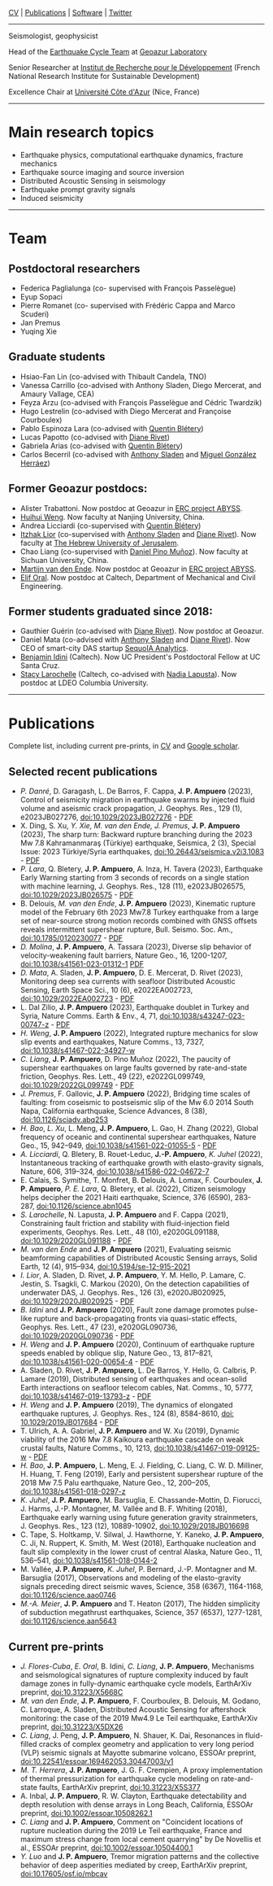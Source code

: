 [CV](https://www.dropbox.com/s/0anud35gma53n0r/CV%20Ampuero.pdf?dl=0) | [Publications](https://scholar.google.com/citations?user=RHXdl6EAAAAJ) | [Software](https://github.com/jpampuero) | [Twitter](https://twitter.com/DocTerremoto)

---

Seismologist, geophysicist 

Head of the [Earthquake Cycle Team](https://geoazur.oca.eu/fr/rech-seismes-geoazur) at [Geoazur Laboratory](https://geoazur.oca.eu/)

Senior Researcher at [Institut de Recherche pour le Développement](https://en.ird.fr/) (French National Research Institute for Sustainable Development)

Excellence Chair at [Université Côte d'Azur](https://univ-cotedazur.fr/) (Nice, France)

---

# Main research topics

- Earthquake physics, computational earthquake dynamics, fracture mechanics
- Earthquake source imaging and source inversion
- Distributed Acoustic Sensing in seismology
- Earthquake prompt gravity signals
- Induced seismicity

---

# Team

## Postdoctoral researchers

- Federica Paglialunga (co- supervised with François Passelègue)
- Eyup Sopaci
- Pierre Romanet (co- supervised with Frédéric Cappa and Marco Scuderi)
- Jan Premus
- Yuqing Xie

## Graduate students

- Hsiao-Fan Lin  (co-advised with Thibault Candela, TNO)
- Vanessa Carrillo (co-advised with Anthony Sladen, Diego Mercerat, and Amaury Vallage, CEA)
- Feyza Arzu		(co-advised with François Passelègue and Cédric Twardzik)
- Hugo Lestrelin		(co-advised with Diego Mercerat and Françoise Courboulex)
- Pablo Espinoza Lara	(co-advised with [Quentin Blétery](https://sites.google.com/site/quentinbletery/))
- Lucas Papotto		(co-advised with [Diane Rivet](https://sites.google.com/view/dianerivet/home))
- Gabriela Arias		(co-advised with [Quentin Blétery](https://sites.google.com/site/quentinbletery/))
- Carlos Becerril		(co-advised with [Anthony Sladen](https://asladen.github.io/) and [Miguel González Herráez](https://www.uah.es/es/estudios/profesor/Miguel-Gonzalez-Herraez/))

## Former Geoazur postdocs:
- Alister Trabattoni. Now postdoc at Geoazur in [ERC project ABYSS](https://sites.google.com/view/dianerivet/erc-abyss).
- [Huihui Weng](https://huihuiweng.wixsite.com/mysite). Now faculty at Nanjing University, China. 
- Andrea Licciardi (co-supervised with [Quentin Blétery](https://sites.google.com/site/quentinbletery/))
- [Itzhak Lior](https://scholar.google.co.il/citations?user=lNQ-YMUAAAAJ&hl=en) (co-supervised with [Anthony Sladen](https://asladen.github.io/) and [Diane Rivet](https://sites.google.com/view/dianerivet/home)). Now faculty at [The Hebrew University of Jerusalem](https://en.earth.huji.ac.il/people/itzhak-lior).
- Chao Liang (co-supervised with [Daniel Pino Muñoz](https://www.cemef.minesparis.psl.eu/en/presentation/team-csm/)). Now faculty at Sichuan University, China.
- [Martijn van den Ende](https://martijnvandenende.nl/). Now postdoc at Geoazur in [ERC project ABYSS](https://sites.google.com/view/dianerivet/erc-abyss).
- [Elif Oral](https://elifo.github.io/). Now postdoc at Caltech, Department of Mechanical and Civil Engineering.

## Former students graduated since 2018:
- Gauthier Guérin (co-advised with [Diane Rivet](https://sites.google.com/view/dianerivet/home)). Now postdoc at Geoazur.
- Daniel Mata     (co-advised with [Anthony Sladen](https://asladen.github.io/) and [Diane Rivet](https://sites.google.com/view/dianerivet/home)). Now CEO of smart-city DAS startup [SequoIA Analytics](http://www.sequoia-analytics.tech/).
- [Benjamin Idini](http://web.gps.caltech.edu/~bidiniza/)		(Caltech). Now UC President's Postdoctoral Fellow at UC Santa Cruz.
- [Stacy Larochelle](http://www.seismolab.caltech.edu/larochelle_s.html) 	(Caltech, co-advised with [Nadia Lapusta](https://www.lapusta.caltech.edu/)). Now postdoc at LDEO Columbia University.

---

# Publications

Complete list, including current pre-prints, in [CV](https://www.dropbox.com/s/0anud35gma53n0r/CV%20Ampuero.pdf?dl=0) and [Google scholar](https://scholar.google.com/citations?user=RHXdl6EAAAAJ).

## Selected recent publications

- *P. Danré*, D. Garagash, L. De Barros, F. Cappa, **J. P. Ampuero** (2023), Control of seismicity migration in earthquake swarms by injected fluid volume and aseismic crack propagation, J. Geophys. Res., 129 (1), e2023JB027276, [doi:10.1029/2023JB027276](https://doi.org/10.1029/2023JB027276) - [PDF](https://doi.org/10.22541/essoar.168677203.35280987/v1)
- X. Ding, S. Xu, *Y. Xie, M. van den Ende, J. Premus*, **J. P. Ampuero** (2023), The sharp turn: Backward rupture branching during the 2023 Mw 7.8 Kahramanmaraş (Türkiye) earthquake, Seismica, 2 (3), Special Issue: 2023 Türkiye/Syria earthquakes, [doi:10.26443/seismica.v2i3.1083](https://seismica.library.mcgill.ca/article/view/1083) - [PDF](https://doi.org/10.48550/arXiv.2307.06051)
- *P. Lara*, Q. Bletery, **J. P. Ampuero**, A. Inza, H. Tavera (2023), Earthquake Early Warning starting from 3 seconds of records on a single station with machine learning, J. Geophys. Res., 128 (11), e2023JB026575, [doi:10.1029/2023JB026575](https://doi.org/10.1029/2023JB026575) - [PDF](https://doi.org/10.22541/essoar.167751595.54607499/v1)
- B. Delouis, *M. van den Ende*, **J. P. Ampuero** (2023), Kinematic rupture model of the February 6th 2023 Mw7.8 Turkey earthquake from a large set of near-source strong motion records combined with GNSS offsets reveals intermittent supershear rupture, Bull. Seismo. Soc. Am., [doi:10.1785/0120230077](https://doi.org/10.1785/0120230077) - [PDF](https://doi.org/10.22541/essoar.168286647.71550161/v1)
- *D. Molina*, **J. P. Ampuero**, A. Tassara (2023), Diverse slip behavior of velocity-weakening fault barriers, Nature Geo., 16, 1200-1207, [doi:10.1038/s41561-023-01312-1](https://www.nature.com/articles/s41561-023-01312-1) [PDF](https://doi.org/10.21203/rs.3.rs-1479134/v1)
- *D. Mata*, A. Sladen, **J. P. Ampuero**, D. E. Mercerat, D. Rivet (2023), Monitoring deep sea currents with seafloor Distributed Acoustic Sensing, Earth Space Sci., 10 (6), e2022EA002723, [doi:10.1029/2022EA002723](http://dx.doi.org/10.1029/2022EA002723) - [PDF](https://doi.org/10.1002/essoar.10512729.1)
- L. Dal Zilio, **J. P. Ampuero** (2023), Earthquake doublet in Turkey and Syria, Nature Comms. Earth & Env., 4, 71, [doi:10.1038/s43247-023-00747-z](https://www.nature.com/articles/s43247-023-00747-z) - [PDF](https://rdcu.be/c7BKQ) 
- *H. Weng*, **J. P. Ampuero** (2022), Integrated rupture mechanics for slow slip events and earthquakes, Nature Comms., 13, 7327, [doi:10.1038/s41467-022-34927-w](https://doi.org/10.1038/s41467-022-34927-w)
- *C. Liang*, **J. P. Ampuero**, D. Pino Muñoz (2022), The paucity of supershear earthquakes on large faults governed by rate-and-state friction, Geophys. Res. Lett., 49 (22), e2022GL099749, [doi:10.1029/2022GL099749](https://doi.org/10.1029/2022GL099749) - [PDF](https://doi.org/10.1002/essoar.10511470.1)
- *J. Premus*, F. Gallovic, **J. P. Ampuero** (2022), Bridging time scales of faulting: from coseismic to postseismic slip of the Mw 6.0 2014 South Napa, California earthquake, Science Advances, 8 (38), [doi:10.1126/sciadv.abq253](https://doi.org/10.1126/sciadv.abq2536)
- *H. Bao*, *L. Xu*, L. Meng, **J. P. Ampuero**, L. Gao, H. Zhang (2022), Global frequency of oceanic and continental supershear earthquakes, Nature Geo., 15, 942–949, [doi:10.1038/s41561-022-01055-5](https://doi.org/10.1038/s41561-022-01055-5) - [PDF](https://rdcu.be/cYE9b)
- *A. Licciardi*, Q. Bletery, B. Rouet-Leduc, **J.-P. Ampuero**, *K. Juhel* (2022), Instantaneous tracking of earthquake growth with elasto-gravity signals, Nature, 606, 319–324, [doi:10.1038/s41586-022-04672-7](https://doi.org/10.1038/s41586-022-04672-7)
- E. Calais, S. Symithe, T. Monfret, B. Delouis, A. Lomax, F. Courboulex, **J. P. Ampuero**, *P. E. Lara*, Q. Bletery, et al. (2022), Citizen seismology helps decipher the 2021 Haiti earthquake, Science, 376 (6590), 283-287, [doi:10.1126/science.abn1045](https://doi.org/10.1126/science.abn1045)      
- *S. Larochelle*, N. Lapusta, **J. P. Ampuero** and F. Cappa (2021), Constraining fault friction and stability with fluid-injection field experiments, Geophys. Res. Lett., 48 (10), e2020GL091188, [doi:10.1029/2020GL091188](https://doi.org/10.1029/2020GL091188) - [PDF](https://doi.org/10.1002/essoar.10504514.2)
- *M. van den Ende* and **J. P. Ampuero** (2021), Evaluating seismic beamforming capabilities of Distributed Acoustic Sensing arrays, Solid Earth, 12 (4), 915–934, [doi:10.5194/se-12-915-2021](https://doi.org/10.5194/se-12-915-2021)
- *I. Lior*, A. Sladen, D. Rivet, **J. P. Ampuero**, Y. M. Hello, P. Lamare, C. Jestin, S. Tsagkli, C. Markou (2020), On the detection capabilities of underwater DAS, J. Geophys. Res., 126 (3), e2020JB020925, [doi:10.1029/2020JB020925](https://doi.org/10.1029/2020JB020925) - [PDF](https://doi.org/10.1002/essoar.10504330.1)
- *B. Idini* and **J. P. Ampuero** (2020), Fault zone damage promotes pulse-like rupture and back-propagating fronts via quasi-static effects, Geophys. Res. Lett., 47 (23), e2020GL090736, [doi:10.1029/2020GL090736](https://doi.org/10.1029/2020GL090736) - [PDF](https://eartharxiv.org/v8xr2/)
- *H. Weng* and **J. P. Ampuero** (2020), Continuum of earthquake rupture speeds enabled by oblique slip, Nature Geo., 13, 817–821, [doi:10.1038/s41561-020-00654-4](https://www.nature.com/articles/s41561-020-00654-4) - [PDF](https://eartharxiv.org/tw4ju/)
- A. Sladen, D. Rivet, **J. P. Ampuero**, L. De Barros, Y. Hello, G. Calbris, P. Lamare (2019), Distributed sensing of earthquakes and ocean-solid Earth interactions on seafloor telecom cables, Nat. Comms., 10, 5777, [doi:10.1038/s41467-019-13793-z](https://doi.org/10.1038/s41467-019-13793-z) - [PDF](https://eartharxiv.org/ekrfy/)
- *H. Weng* and **J. P. Ampuero** (2019), The dynamics of elongated earthquake ruptures, J. Geophys. Res., 124 (8), 8584-8610, [doi: 10.1029/2019JB017684](https://doi.org/10.1029/2019JB017684) - [PDF](https://eartharxiv.org/9yq8n/)
- T. Ulrich, A. A. Gabriel, **J. P. Ampuero** and W. Xu (2019), Dynamic viability of the 2016 Mw 7.8 Kaikoura earthquake cascade on weak crustal faults, Nature Comms., 10, 1213, [doi:10.1038/s41467-019-09125-w](https://www.nature.com/articles/s41467-019-09125-w) - [PDF](https://eartharxiv.org/aed4b/)
- *H. Bao*, **J. P. Ampuero**, L. Meng, E. J. Fielding, C. Liang, C. W. D. Milliner, H. Huang, T. Feng (2019), Early and persistent supershear rupture of the 2018 Mw 7.5 Palu earthquake, Nature Geo., 12, 200–205, [doi:10.1038/s41561-018-0297-z](https://www.nature.com/articles/s41561-018-0297-z)
- *K. Juhel*, **J. P. Ampuero**, M. Barsuglia, E. Chassande-Mottin, D. Fiorucci, J. Harms, J.-P. Montagner, M. Vallée and B. F. Whiting (2018), Earthquake early warning using future generation gravity strainmeters, J. Geophys. Res., 123 (12), 10889-10902, [doi:10.1029/2018JB016698](https://doi.org/10.1093/gji/ggy436)
- C. Tape, S. Holtkamp, V. Silwal, J. Hawthorne, Y. Kaneko, **J. P. Ampuero**, C. Ji, N. Ruppert, K. Smith, M. West (2018), Earthquake nucleation and fault slip complexity in the lower crust of central Alaska, Nature Geo., 11, 536–541, [doi:10.1038/s41561-018-0144-2](https://doi.org/10.1038/s41561-018-0144-2)
- M. Vallée, **J. P. Ampuero**, *K. Juhel*, P. Bernard, J.-P. Montagner and M. Barsuglia (2017), Observations and modeling of the elasto-gravity signals preceding direct seismic waves, Science, 358 (6367), 1164-1168, [doi:10.1126/science.aao0746](http://dx.doi.org/10.1126/science.aao0746)
- *M.-A. Meier*, **J. P. Ampuero** and T. Heaton (2017), The hidden simplicity of subduction megathrust earthquakes, Science, 357 (6537), 1277-1281, [doi:10.1126/science.aan5643](http://dx.doi.org/10.1126/science.aan5643)  


## Current pre-prints

- *J. Flores-Cuba*, *E. Oral*, B. Idini, *C. Liang*, **J. P. Ampuero**, Mechanisms and seismological signatures of rupture complexity induced by fault damage zones in fully-dynamic earthquake cycle models, EarthArXiv preprint, [doi:10.31223/X5668C](https://doi.org/10.31223/X5668C)
- *M. van den Ende*, **J. P. Ampuero**, F. Courboulex, B. Delouis, M. Godano, C. Larroque, A. Sladen, Distributed Acoustic Sensing for aftershock monitoring: the case of the 2019 Mw4.9 Le Teil earthquake, EarthArXiv preprint, [doi:10.31223/X5DX26](https://doi.org/10.31223/X5DX26)
- *C. Liang*, J. Peng, **J. P. Ampuero**, N. Shauer, K. Dai, Resonances in fluid-filled cracks of complex geometry and application to very long period (VLP) seismic signals at Mayotte submarine volcano, ESSOAr preprint, [doi:10.22541/essoar.169462053.30447003/v1](https://doi.org/10.22541/essoar.169462053.30447003/v1)
- *M. T. Herrera*, **J. P. Ampuero**, J. G. F. Crempien, A proxy implementation of thermal pressurization for earthquake cycle modeling on rate-and-state faults, EarthArXiv preprint, [doi:10.31223/X5S377](https://doi.org/10.31223/X5S377)
- A. Inbal, **J. P. Ampuero**, R. W. Clayton, Earthquake detectability and depth resolution with dense arrays in Long Beach, California, ESSOAr preprint, [doi:10.1002/essoar.10508262.1](https://doi.org/10.1002/essoar.10508262.1)
- *C. Liang* and **J. P. Ampuero**, Comment on "Coincident locations of rupture nucleation during the 2019 Le Teil earthquake, France and maximum stress change from local cement quarrying" by De Novellis et al., ESSOAr preprint, [doi:10.1002/essoar.10504400.1](https://doi.org/10.1002/essoar.10504400.1)
- *Y. Luo* and **J. P. Ampuero**, Tremor migration patterns and the collective behavior of deep asperities mediated by creep, EarthArXiv preprint, [doi:10.17605/osf.io/mbcav](https://eartharxiv.org/mbcav/)

